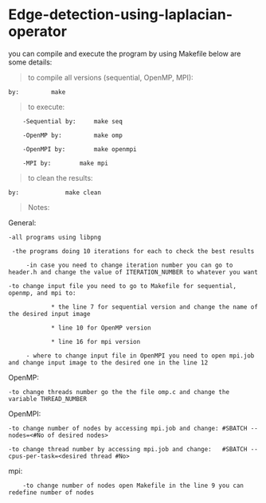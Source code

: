 # Edge-detection-using-laplacian-operator
you can compile and execute the program by using Makefile
below are some details:

> to compile all versions (sequential, OpenMP, MPI):

	by:	 		make


> to execute:

        -Sequential by: 	make seq
        
        -OpenMP by: 		make omp
        
        -OpenMPI by: 		make openmpi
        
        -MPI by: 		make mpi

> to clean the results:

	by: 			make clean

> Notes: 

General: 

    -all programs using libpng
         
	 -the programs doing 10 iterations for each to check the best results
	 
         -in case you need to change iteration number you can go to header.h and change the value of ITERATION_NUMBER to whatever you want
	 
    -to change input file you need to go to Makefile for sequential, openmp, and mpi to:
	
                * the line 7 for sequential version and change the name of the desired input image
		
                * line 10 for OpenMP version
		
                * line 16 for mpi version
	 
         - where to change input file in OpenMPI you need to open mpi.job and change input image to the desired one in the line 12
	
OpenMP:

	-to change threads number go the the file omp.c and change the variable THREAD_NUMBER

OpenMPI:


    -to change number of nodes by accessing mpi.job and change:	#SBATCH --nodes=<#No of desired nodes>
        
	-to change thread number by accessing mpi.job and change:	#SBATCH --cpus-per-task=<desired thread #No>
mpi:
	
        -to change number of nodes open Makefile in the line 9 you can redefine number of nodes



